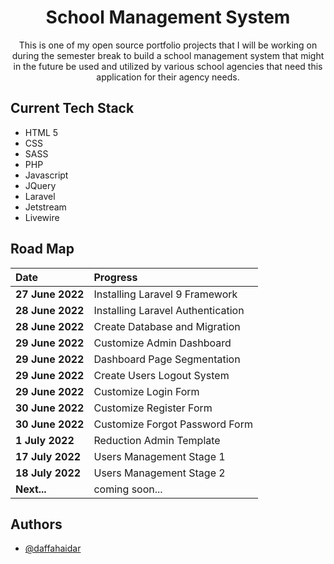 <h1 align="center">School Management System</h1>

<p align = "center">This is one of my open source portfolio projects that I will be working on during the semester break to build a school management system that might in the future be used and utilized by various school agencies that need this application for their agency needs.</p>

## Current Tech Stack

-   HTML 5
-   CSS
-   SASS
-   PHP
-   Javascript
-   JQuery
-   Laravel
-   Jetstream
-   Livewire

## Road Map

| Date             | Progress                          |
| :--------------- | :-------------------------------- |
| **27 June 2022** | Installing Laravel 9 Framework    |
| **28 June 2022** | Installing Laravel Authentication |
| **28 June 2022** | Create Database and Migration     |
| **29 June 2022** | Customize Admin Dashboard         |
| **29 June 2022** | Dashboard Page Segmentation       |
| **29 June 2022** | Create Users Logout System        |
| **29 June 2022** | Customize Login Form              |
| **30 June 2022** | Customize Register Form           |
| **30 June 2022** | Customize Forgot Password Form    |
| **1 July 2022**  | Reduction Admin Template          |
| **17 July 2022** | Users Management Stage 1          |
| **18 July 2022** | Users Management Stage 2          |
| **Next...**      | coming soon...                    |

## Authors

-   [@daffahaidar](https://www.github.com/daffahaidar)

